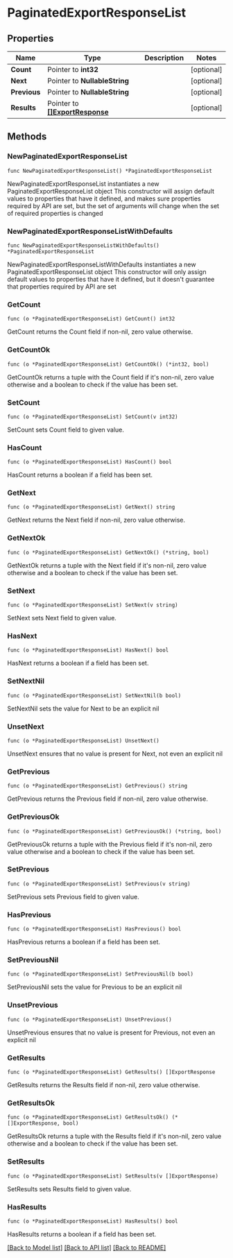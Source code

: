 # PaginatedExportResponseList

## Properties

Name | Type | Description | Notes
------------ | ------------- | ------------- | -------------
**Count** | Pointer to **int32** |  | [optional] 
**Next** | Pointer to **NullableString** |  | [optional] 
**Previous** | Pointer to **NullableString** |  | [optional] 
**Results** | Pointer to [**[]ExportResponse**](ExportResponse.md) |  | [optional] 

## Methods

### NewPaginatedExportResponseList

`func NewPaginatedExportResponseList() *PaginatedExportResponseList`

NewPaginatedExportResponseList instantiates a new PaginatedExportResponseList object
This constructor will assign default values to properties that have it defined,
and makes sure properties required by API are set, but the set of arguments
will change when the set of required properties is changed

### NewPaginatedExportResponseListWithDefaults

`func NewPaginatedExportResponseListWithDefaults() *PaginatedExportResponseList`

NewPaginatedExportResponseListWithDefaults instantiates a new PaginatedExportResponseList object
This constructor will only assign default values to properties that have it defined,
but it doesn't guarantee that properties required by API are set

### GetCount

`func (o *PaginatedExportResponseList) GetCount() int32`

GetCount returns the Count field if non-nil, zero value otherwise.

### GetCountOk

`func (o *PaginatedExportResponseList) GetCountOk() (*int32, bool)`

GetCountOk returns a tuple with the Count field if it's non-nil, zero value otherwise
and a boolean to check if the value has been set.

### SetCount

`func (o *PaginatedExportResponseList) SetCount(v int32)`

SetCount sets Count field to given value.

### HasCount

`func (o *PaginatedExportResponseList) HasCount() bool`

HasCount returns a boolean if a field has been set.

### GetNext

`func (o *PaginatedExportResponseList) GetNext() string`

GetNext returns the Next field if non-nil, zero value otherwise.

### GetNextOk

`func (o *PaginatedExportResponseList) GetNextOk() (*string, bool)`

GetNextOk returns a tuple with the Next field if it's non-nil, zero value otherwise
and a boolean to check if the value has been set.

### SetNext

`func (o *PaginatedExportResponseList) SetNext(v string)`

SetNext sets Next field to given value.

### HasNext

`func (o *PaginatedExportResponseList) HasNext() bool`

HasNext returns a boolean if a field has been set.

### SetNextNil

`func (o *PaginatedExportResponseList) SetNextNil(b bool)`

 SetNextNil sets the value for Next to be an explicit nil

### UnsetNext
`func (o *PaginatedExportResponseList) UnsetNext()`

UnsetNext ensures that no value is present for Next, not even an explicit nil
### GetPrevious

`func (o *PaginatedExportResponseList) GetPrevious() string`

GetPrevious returns the Previous field if non-nil, zero value otherwise.

### GetPreviousOk

`func (o *PaginatedExportResponseList) GetPreviousOk() (*string, bool)`

GetPreviousOk returns a tuple with the Previous field if it's non-nil, zero value otherwise
and a boolean to check if the value has been set.

### SetPrevious

`func (o *PaginatedExportResponseList) SetPrevious(v string)`

SetPrevious sets Previous field to given value.

### HasPrevious

`func (o *PaginatedExportResponseList) HasPrevious() bool`

HasPrevious returns a boolean if a field has been set.

### SetPreviousNil

`func (o *PaginatedExportResponseList) SetPreviousNil(b bool)`

 SetPreviousNil sets the value for Previous to be an explicit nil

### UnsetPrevious
`func (o *PaginatedExportResponseList) UnsetPrevious()`

UnsetPrevious ensures that no value is present for Previous, not even an explicit nil
### GetResults

`func (o *PaginatedExportResponseList) GetResults() []ExportResponse`

GetResults returns the Results field if non-nil, zero value otherwise.

### GetResultsOk

`func (o *PaginatedExportResponseList) GetResultsOk() (*[]ExportResponse, bool)`

GetResultsOk returns a tuple with the Results field if it's non-nil, zero value otherwise
and a boolean to check if the value has been set.

### SetResults

`func (o *PaginatedExportResponseList) SetResults(v []ExportResponse)`

SetResults sets Results field to given value.

### HasResults

`func (o *PaginatedExportResponseList) HasResults() bool`

HasResults returns a boolean if a field has been set.


[[Back to Model list]](../README.md#documentation-for-models) [[Back to API list]](../README.md#documentation-for-api-endpoints) [[Back to README]](../README.md)


